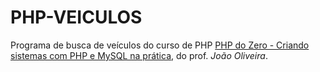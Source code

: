 # PHP-VEICULOS

Programa de busca de veículos do curso de PHP [PHP do Zero - Criando sistemas com PHP e MySQL na prática](https://www.udemy.com/course/php-essencial/), do prof. _João Oliveira_.
